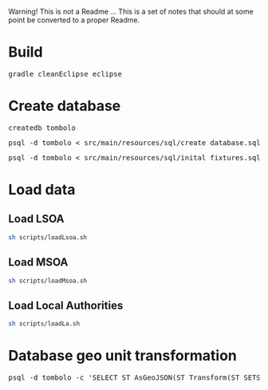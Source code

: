 Warning! This is not a Readme ... This is a set of notes that should at some point be converted to a proper Readme.

# Build

<pre>
gradle cleanEclipse eclipse
</pre>

# Create database

<pre>
createdb tombolo
</pre>
<pre>
psql -d tombolo < src/main/resources/sql/create_database.sql
</pre>
<pre>
psql -d tombolo < src/main/resources/sql/inital_fixtures.sql 
</pre>

# Load data

## Load LSOA

```bash
sh scripts/loadLsoa.sh
```

## Load MSOA

```bash
sh scripts/loadMsoa.sh
```

## Load Local Authorities

```bash
sh scripts/loadLa.sh
```

# Database geo unit transformation

<pre>
psql -d tombolo -c 'SELECT ST_AsGeoJSON(ST_Transform(ST_SETSRID(shape, 27700),4326)) from area where area_type_id = 2 limit 1'
</pre>